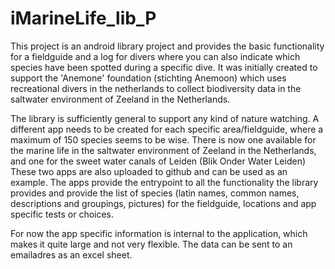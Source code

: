 # iMarineLife_lib_P
This project is an android library project and provides the basic functionality for a fieldguide 
and a log for divers where you can also indicate which species have been spotted during a specific dive. 
It was initially created to support the 'Anemone' foundation (stichting Anemoon) 
which uses recreational divers in the netherlands to collect biodiversity data in the saltwater environment of Zeeland in the Netherlands.

The library is sufficiently general to support any kind of nature watching.
A different app needs to be created for each specific area/fieldguide, where a maximum of 150 species seems to be wise. 
There is now one available for the marine life in the saltwater environment of Zeeland in the Netherlands, 
and one for the sweet water canals of Leiden (Blik Onder Water Leiden)
These two apps are also uploaded to github and can be used as an example.
The apps provide the entrypoint to all the functionality the library provides 
and provide the list of species (latin names, common names, descriptions and groupings, pictures) 
for the fieldguide, locations and app specific tests or choices.

For now the app specific information is internal to the application, which makes it quite large and not very flexible.
The data can be sent to an emailadres as an excel sheet.
